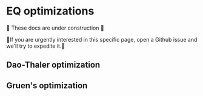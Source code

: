 # EQ optimizations

🚧 These docs are under construction 🚧

👷If you are urgently interested in this specific page, open a Github issue and we'll try to expedite it.👷
## Dao-Thaler optimization

## Gruen's optimization
